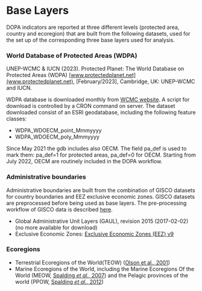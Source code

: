 # Base Layers

DOPA indicators are reported at three different levels (protected area, country and ecoregion) that are built from the following datasets, used for the set up of the corresponding three base layers used for analysis.

### World Database of Protected Areas (WDPA) 
UNEP-WCMC & IUCN (2023). Protected Planet: The World Database on Protected Areas (WDPA) [www.protectedplanet.net](www.protectedplanet.net), [February/2023], Cambridge, UK: UNEP-WCMC and IUCN.

WDPA database is downloaded monthly from [WCMC website](www.protected_planet.net). A script for download is controlled by a CRON command on server.
The dataset downloaded consist of an ESRI geodatabase, including the following feature classes:

- WDPA_WDOECM_point_Mmmyyyy
- WDPA_WDOECM_poly_Mmmyyyy

Since May 2021 the gdb includes also OECM. The field pa_def is used to mark them: pa_def=1 for protected areas, pa_def=0 for OECM.
Starting from July 2022, OECM are routinely included in the DOPA workflow.


### Administrative boundaries
Administrative boundaries are built from the combination of GISCO datasets for country boundaries and EEZ exclusive economic zones. GISCO datasets are preprocessed before being used as base layers. The pre-processing workflow of GISCO data is described [here](https://github.com/andreamandrici/dopa_workflow/tree/master/preprocessing#countries-v2020).

- Global Administrative Unit Layers (GAUL), revision 2015 (2017-02-02) (no more available for download)
- Exclusive Economic Zones: [Exclusive Economic Zones (EEZ) v9](http://www.marineregions.org/downloads.php)

### Ecoregions
- Terrestrial Ecoregions of the World(TEOW) ([Olson et al., 2001](https://www.worldwildlife.org/publications/terrestrial-ecoregions-of-the-world))
- Marine Ecoregions of the World, including the Marine Ecoregions Of the World (MEOW, [Spalding _et al._, 2007](!https://doi.org/10.1641/B570707](https://doi.org/10.1641/B570707))) and the Pelagic provinces of the world (PPOW, [Spalding _et al._, 2012](http://dx.doi.org/10.1016/j.ocecoaman.2011.12.016))


